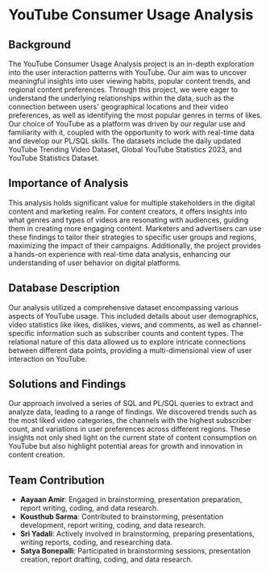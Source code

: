 # YouTube Consumer Usage Analysis

## Background
The YouTube Consumer Usage Analysis project is an in-depth exploration into the user interaction patterns with YouTube. Our aim was to uncover meaningful insights into user viewing habits, popular content trends, and regional content preferences. Through this project, we were eager to understand the underlying relationships within the data, such as the connection between users' geographical locations and their video preferences, as well as identifying the most popular genres in terms of likes. Our choice of YouTube as a platform was driven by our regular use and familiarity with it, coupled with the opportunity to work with real-time data and develop our PL/SQL skills. The datasets include the daily updated YouTube Trending Video Dataset, Global YouTube Statistics 2023, and YouTube Statistics Dataset.

## Importance of Analysis
This analysis holds significant value for multiple stakeholders in the digital content and marketing realm. For content creators, it offers insights into what genres and types of videos are resonating with audiences, guiding them in creating more engaging content. Marketers and advertisers can use these findings to tailor their strategies to specific user groups and regions, maximizing the impact of their campaigns. Additionally, the project provides a hands-on experience with real-time data analysis, enhancing our understanding of user behavior on digital platforms.

## Database Description
Our analysis utilized a comprehensive dataset encompassing various aspects of YouTube usage. This included details about user demographics, video statistics like likes, dislikes, views, and comments, as well as channel-specific information such as subscriber counts and content types. The relational nature of this data allowed us to explore intricate connections between different data points, providing a multi-dimensional view of user interaction on YouTube.

## Solutions and Findings
Our approach involved a series of SQL and PL/SQL queries to extract and analyze data, leading to a range of findings. We discovered trends such as the most liked video categories, the channels with the highest subscriber count, and variations in user preferences across different regions. These insights not only shed light on the current state of content consumption on YouTube but also highlight potential areas for growth and innovation in content creation.

## Team Contribution
- **Aayaan Amir**: Engaged in brainstorming, presentation preparation, report writing, coding, and data research.
- **Kousthub Sarma**: Contributed to brainstorming, presentation development, report writing, coding, and data research.
- **Sri Yadali**: Actively involved in brainstorming, preparing presentations, writing reports, coding, and researching data.
- **Satya Bonepalli**: Participated in brainstorming sessions, presentation creation, report drafting, coding, and data research.
